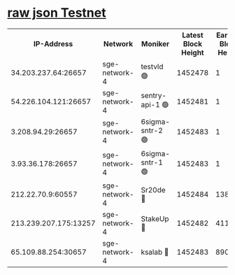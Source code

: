 
[raw json Testnet](https://rpc-check.sget.stavr.tech/sget/rpc-sget-result.json)
=


<table><tr><th>IP-Address</th><th>Network</th><th>Moniker</th><th>Latest Block Height</th><th>Earliest Block Height</th><th>Catching Up</th><th>Tx Index</th><th>Voting Power</th><th>Scan Time</th></tr><tr><td>34.203.237.64:26657</td><td>sge-network-4</td><td>testvld 🟢</td><td>1452478</td><td>1</td><td>False</td><td>on</td><td>0</td><td>2024-02-07T01:36:22.522240357UTC</td></tr><tr><td>54.226.104.121:26657</td><td>sge-network-4</td><td>sentry-api-1 🟢</td><td>1452481</td><td>1</td><td>False</td><td>on</td><td>0</td><td>2024-02-07T01:36:37.454059262UTC</td></tr><tr><td>3.208.94.29:26657</td><td>sge-network-4</td><td>6sigma-sntr-2 🟢</td><td>1452483</td><td>1</td><td>False</td><td>on</td><td>0</td><td>2024-02-07T01:36:47.544326870UTC</td></tr><tr><td>3.93.36.178:26657</td><td>sge-network-4</td><td>6sigma-sntr-1 🟢</td><td>1452483</td><td>1</td><td>False</td><td>on</td><td>0</td><td>2024-02-07T01:36:50.195667046UTC</td></tr><tr><td>212.22.70.9:60557</td><td>sge-network-4</td><td>Sr20de 🔴</td><td>1452484</td><td>138001</td><td>False</td><td>on</td><td>104</td><td>2024-02-07T01:36:52.979191485UTC</td></tr><tr><td>213.239.207.175:13257</td><td>sge-network-4</td><td>StakeUp 🔴</td><td>1452482</td><td>411001</td><td>False</td><td>off</td><td>100</td><td>2024-02-07T01:36:46.490673807UTC</td></tr><tr><td>65.109.88.254:30657</td><td>sge-network-4</td><td>ksalab 🔴</td><td>1452483</td><td>890001</td><td>False</td><td>off</td><td>1727</td><td>2024-02-07T01:36:50.521001845UTC</td></tr></table>
